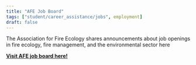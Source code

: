 ```yaml
---
title: "AFE Job Board"
tags: ["student/career_assistance/jobs", employment]
draft: false
---
```


The Association for Fire Ecology shares announcements about job openings in fire ecology, fire management, and the environmental sector here

[**Visit AFE job board here!**](https://fireecology.org/jobs-board)

